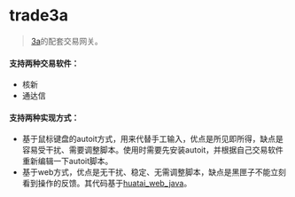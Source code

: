 # trade3a
> [3a](http://www.aaa-aaa.cn)的配套交易网关。

#### 支持两种交易软件：
* 核新
* 通达信

#### 支持两种实现方式：
* 基于鼠标键盘的autoit方式，用来代替手工输入，优点是所见即所得，缺点是容易受干扰、需要调整脚本。使用时需要先安装autoit，并根据自己交易软件重新编辑一下autoit脚本。
* 基于web方式，优点是无干扰、稳定、无需调整脚本，缺点是黑匣子不能立刻看到操作的反馈。其代码基于[huatai_web_java](https://github.com/shidenggui/huatai_web_java)。

